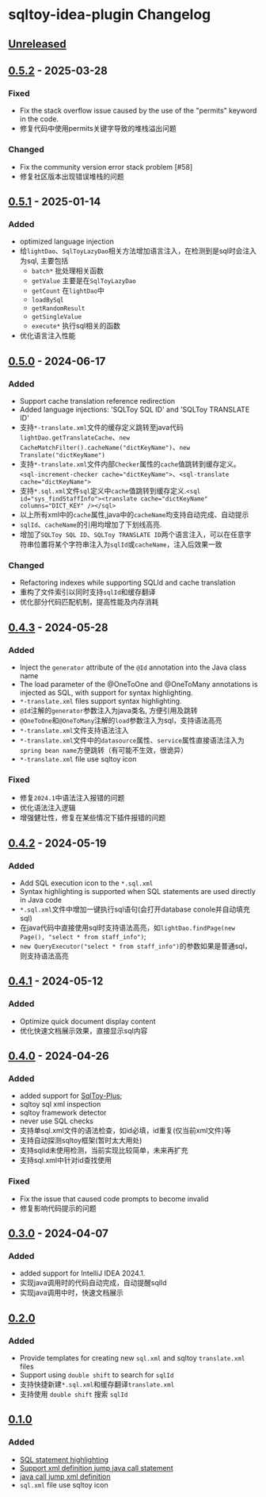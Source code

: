 <!-- Keep a Changelog guide -> https://keepachangelog.com -->

# sqltoy-idea-plugin Changelog

## [Unreleased]

## [0.5.2] - 2025-03-28

### Fixed
- Fix the stack overflow issue caused by the use of the "permits" keyword in the code.
- 修复代码中使用permits关键字导致的堆栈溢出问题

### Changed

- Fix the community version error stack problem [#58]
- 修复社区版本出现错误堆栈的问题

## [0.5.1] - 2025-01-14

### Added

- optimized language injection
- 给`lightDao`、`SqlToyLazyDao`相关方法增加语言注入，在检测到是sql时会注入为sql, 主要包括
  - `batch*` 批处理相关函数
  - `getValue` 主要是在`SqlToyLazyDao`
  - `getCount` 在`lightDao`中
  - `loadBySql` 
  - `getRandomResult`
  - `getSingleValue`  
  -  `execute*` 执行sql相关的函数
- 优化语言注入性能

## [0.5.0] - 2024-06-17

### Added

- Support cache translation reference redirection
- Added language injections: 'SQLToy SQL ID' and 'SQLToy TRANSLATE ID'
- 支持`*-translate.xml`文件的缓存定义跳转至java代码`lightDao.getTranslateCache`、`new CacheMatchFilter().cacheName("dictKeyName")`、`new Translate("dictKeyName")`
- 支持`*-translate.xml`文件内部`Checker`属性的`cache`值跳转到缓存定义。`<sql-increment-checker cache="dictKeyName">`、`<sql-translate
  cache="dictKeyName">`
- 支持`*.sql.xml`文件`sql`定义中`cache`值跳转到缓存定义.`<sql id="sys_findStaffInfo"><translate cache="dictKeyName" columns="DICT_KEY" /></sql>`
- 以上所有xml中的`cache`属性,java中的`cacheName`均支持自动完成、自动提示
- `sqlId`、`cacheName`的引用均增加了下划线高亮.
- 增加了`SQLToy SQL ID`、`SQLToy TRANSLATE ID`两个语言注入，可以在任意字符串位置将某个字符串注入为`sqlId`或`cacheName`，注入后效果一致

### Changed

- Refactoring indexes while supporting SQLId and cache translation
- 重构了文件索引以同时支持`sqlId`和缓存翻译
- 优化部分代码匹配机制，提高性能及内存消耗

## [0.4.3] - 2024-05-28

### Added

- Inject the `generator` attribute of the `@Id` annotation into the Java class name
- The load parameter of the @OneToOne and @OneToMany annotations is injected as SQL, with support for syntax highlighting.
- `*-translate.xml` files support syntax highlighting.
- `@Id`注解的`generator`参数注入为java类名, 方便引用及跳转
- `@OneToOne`和`@OneToMany`注解的`load`参数注入为sql，支持语法高亮
- `*-translate.xml`文件支持语法注入
- `*-translate.xml`文件中的`datasource`属性、`service`属性直接语法注入为`spring bean name`方便跳转（有可能不生效，很诡异）
- `*-translate.xml` file use sqltoy icon

### Fixed

- 修复`2024.1`中语法注入报错的问题
- 优化语法注入逻辑
- 增强健壮性，修复在某些情况下插件报错的问题

## [0.4.2] - 2024-05-19

### Added

- Add SQL execution icon to the `*.sql.xml` 
- Syntax highlighting is supported when SQL statements are used directly in Java code
- `*.sql.xml`文件中增加一键执行sql语句(会打开database conole并自动填充sql)
- 在java代码中直接使用sql时支持语法高亮，如`lightDao.findPage(new Page(), "select * from staff_info")`;
- `new QueryExecutor("select * from staff_info")`的参数如果是普通sql，则支持语法高亮

## [0.4.1] - 2024-05-12

### Added

- Optimize quick document display content
- 优化快速文档展示效果，直接显示sql内容

## [0.4.0] - 2024-04-26

### Added

- added support for [SqlToy-Plus](https://gitee.com/gzghde/sqltoy-plus);
- sqltoy sql xml inspection
- sqltoy framework detector
- never use SQL checks
- 支持单sql.xml文件的语法检查，如id必填，id重复(仅当前xml文件)等
- 支持自动探测sqltoy框架(暂时太大用处)
- 支持sqlid未使用检测，当前实现比较简单，未来再扩充
- 支持sql.xml中针对id查找使用

### Fixed

- Fix the issue that caused code prompts to become invalid
- 修复影响代码提示的问题

## [0.3.0] - 2024-04-07

### Added

- added support for IntelliJ IDEA 2024.1.
- 实现java调用时的代码自动完成，自动提醒sqlId
- 实现java调用中时，快速文档展示

## [0.2.0]

### Added

- Provide templates for creating new `sql.xml` and sqltoy `translate.xml` files
- Support using `double shift` to search for `sqlId`
- 支持快捷新建`*.sql.xml`和缓存翻译`translate.xml`
- 支持使用 `double shift` 搜索 `sqlId`

## [0.1.0]

### Added

- [SQL statement highlighting](https://github.com/imyuyu/sqltoy-idea-plugin/issues/5)
- [Support xml definition jump java call statement](https://github.com/imyuyu/sqltoy-idea-plugin/issues/3)
- [java call jump xml definition](https://github.com/imyuyu/sqltoy-idea-plugin/issues/4)
- `sql.xml` file use sqltoy icon

[Unreleased]: https://github.com/imyuyu/sqltoy-idea-plugin/compare/v0.5.2...HEAD
[0.5.2]: https://github.com/imyuyu/sqltoy-idea-plugin/compare/v0.5.1...v0.5.2
[0.5.1]: https://github.com/imyuyu/sqltoy-idea-plugin/compare/v0.5.0...v0.5.1
[0.5.0]: https://github.com/imyuyu/sqltoy-idea-plugin/compare/v0.4.3...v0.5.0
[0.4.3]: https://github.com/imyuyu/sqltoy-idea-plugin/compare/v0.4.2...v0.4.3
[0.4.2]: https://github.com/imyuyu/sqltoy-idea-plugin/compare/v0.4.1...v0.4.2
[0.4.1]: https://github.com/imyuyu/sqltoy-idea-plugin/compare/v0.4.0...v0.4.1
[0.4.0]: https://github.com/imyuyu/sqltoy-idea-plugin/compare/v0.3.0...v0.4.0
[0.3.0]: https://github.com/imyuyu/sqltoy-idea-plugin/compare/v0.2.0...v0.3.0
[0.2.0]: https://github.com/imyuyu/sqltoy-idea-plugin/compare/v0.1.0...v0.2.0
[0.1.0]: https://github.com/imyuyu/sqltoy-idea-plugin/commits/v0.1.0
